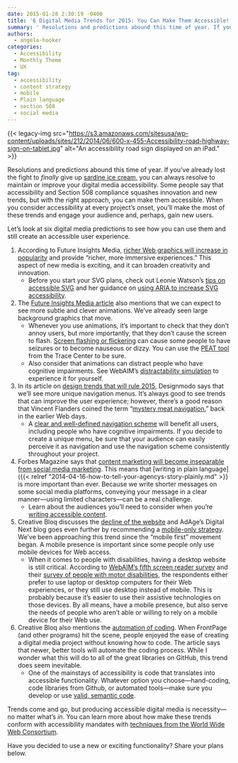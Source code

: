```yaml
---
date: 2015-01-28 2:30:19 -0400
title: '6 Digital Media Trends for 2015: You Can Make Them Accessible!'
summary: ' Resolutions and predictions abound this time of year. If you&rsquo;ve already lost the fight to finally give up sardine ice cream, you can always resolve to maintain or improve your digital media accessibility. Some people say that accessibility and Section 508 compliance squashes'
authors:
  - angela-hooker
categories:
  - Accessibility
  - Monthly Theme
  - UX
tag:
  - accessibility
  - content strategy
  - mobile
  - Plain language
  - section 508
  - social media
---
```


{{< legacy-img src="https://s3.amazonaws.com/sitesusa/wp-content/uploads/sites/212/2014/06/600-x-455-Accessibility-road-highway-sign-on-tablet.jpg" alt="An accessibility road sign displayed on an iPad." >}}

Resolutions and predictions abound this time of year. If you’ve already lost the fight to _finally_ give up [sardine ice cream](http://www.debic.com/en/bakery/blog/sardine-ice-cream), you can always resolve to maintain or improve your digital media accessibility. Some people say that accessibility and Section 508 compliance squashes innovation and new trends, but with the right approach, you can make them accessible. When you consider accessibility at every project’s onset, you’ll make the most of these trends and engage your audience and, perhaps, gain new users.

Let’s look at six digital media predictions to see how you can use them and still create an accessible user experience.

  1. According to Future Insights Media, [richer Web graphics will increase in popularity](http://www.futureinsights.com/home/web-design-trends-in-2015.html) and provide “richer, more immersive experiences.” This aspect of new media is exciting, and it can broaden creativity and innovation. 
      * Before you start your SVG plans, check out Leonie Watson’s [tips on accessible SVG](http://www.sitepoint.com/tips-accessible-svg/) and her guidance on [using ARIA to increase SVG accessibility](http://www.paciellogroup.com/blog/2013/12/using-aria-enhance-svg-accessibility/).
  2. The [Future Insights Media article](http://www.futureinsights.com/home/web-design-trends-in-2015.html) also mentions that we can expect to see more subtle and clever animations. We’ve already seen large background graphics that move. 
      * Whenever you use animations, it’s important to check that they don’t annoy users, but more importantly, that they don’t cause the screen to flash. [Screen flashing or flickering](http://www.w3.org/TR/UNDERSTANDING-WCAG20/seizure-does-not-violate.html) can cause some people to have seizures or to become nauseous or dizzy. You can use the [PEAT tool](http://trace.wisc.edu/peat/) from the Trace Center to be sure.
      * Also consider that animations can distract people who have cognitive impairments. See WebAIM’s [distractability simulation](http://webaim.org/simulations/distractability) to experience it for yourself.
  3. In its article on [design trends that will rule 2015](http://designmodo.com/web-design-trends-2015/), Designmodo says that we’ll see more unique navigation menus. It’s always good to see trends that can improve the user experience; however, there’s a good reason that Vincent Flanders coined the term “[mystery meat navigation](http://www.webpagesthatsuck.com/mysterymeatnavigation.html),” back in the earlier Web days. 
      * A [clear and well-defined navigation scheme](http://www.w3.org/TR/UNDERSTANDING-WCAG20/consistent-behavior-consistent-locations.html) will benefit all users, including people who have cognitive impairments. If you decide to create a unique menu, be sure that your audience can easily perceive it as navigation and use the navigation scheme consistently throughout your project.
  4. Forbes Magazine says that [content marketing will become inseparable from social media marketing](http://www.forbes.com/sites/jaysondemers/2014/12/01/the-top-7-content-marketing-trends-that-will-dominate-2015/). This means that [writing in plain language]({{< relref "2014-04-16-how-to-tell-your-agencys-story-plainly.md" >}} is more important than ever. Because we write shorter messages on some social media platforms, conveying your message in a clear manner—using limited characters—can be a real challenge. 
      * Learn about the audiences you’ll need to consider when you’re [writing accessible content](http://www.slideshare.net/AccessForAll/make-it-plain-accessbility-and-usability-through-plain-language).
  5. Creative Bloq discusses the [decline of the website](http://www.creativebloq.com/web-design/trends-2015-101413303) and AdAge’s Digital Next blog goes even further by recommending a [mobile-only strategy](http://adage.com/article/digitalnext/time-a-mobile-digital-strategy/296727/). We’ve been approaching this trend since the &#8220;mobile first&#8221; movement began. A mobile presence is important since some people only use mobile devices for Web access. 
      * When it comes to people with disabilities, having a desktop website is still critical. According to [WebAIM’s fifth screen reader survey](http://webaim.org/projects/screenreadersurvey5/#mobiledesktopusage) and their [survey of people with motor disabilities](http://webaim.org/projects/motordisabilitysurvey/#mobile), the respondents either prefer to use laptop or desktop computers for their Web experiences, or they still use desktop instead of mobile. This is probably because it’s easier to use their assistive technologies on those devices. By all means, have a mobile presence, but also serve the needs of people who aren’t able or willing to rely on a mobile device for their Web use.
  6. Creative Bloq also mentions the [automation of coding](http://www.creativebloq.com/web-design/trends-2015-101413303). When FrontPage (and other programs) hit the scene, people enjoyed the ease of creating a digital media project without knowing how to code. The article says that newer, better tools will automate the coding process. While I wonder what this will do to all of the great libraries on GitHub, this trend does seem inevitable. 
      * One of the mainstays of accessibility is code that translates into accessible functionality. Whatever option you choose—hand-coding, code libraries from Github, or automated tools—make sure you develop or use [valid, semantic code](http://www.w3.org/TR/WCAG20-TECHS/H75.html).

Trends come and go, but producing accessible digital media is necessity—no matter what’s _in_. You can learn more about how make these trends conform with accessibility mandates with [techniques from the World Wide Web Consortium](http://www.w3.org/TR/WCAG20-TECHS/intro.html).

Have you decided to use a new or exciting functionality? Share your plans below.